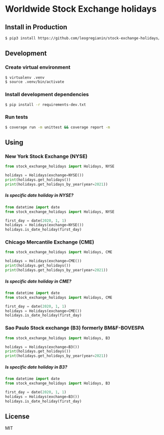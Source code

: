 # Worldwide Stock Exchange holidays


## Install in Production

```sh
$ pip3 install https://github.com/leogregianin/stock-exchange-holidays/archive/main.zip
```


## Development

### Create virtual environment

```sh
$ virtualenv .venv
$ source .venv/bin/activate
```

### Install development dependencies
    
```sh
$ pip install -r requirements-dev.txt
```

### Run tests
    
```sh
$ coverage run -m unittest && coverage report -m
```


## Using

### New York Stock Exchange (NYSE)
```python
from stock_exchange_holidays import Holidays, NYSE

holidays = Holidays(exchange=NYSE())
print(holidays.get_holidays())
print(holidays.get_holidays_by_year(year=2021))
```

##### Is specific date holiday in NYSE?

```python
from datetime import date
from stock_exchange_holidays import Holidays, NYSE

first_day = date(2020, 1, 1)
holidays = Holidays(exchange=NYSE())
holidays.is_date_holiday(first_day)
```

### Chicago Mercantile Exchange (CME)
```python
from stock_exchange_holidays import Holidays, CME

holidays = Holidays(exchange=CME())
print(holidays.get_holidays())
print(holidays.get_holidays_by_year(year=2021))
```

##### Is specific date holiday in CME?

```python
from datetime import date
from stock_exchange_holidays import Holidays, CME

first_day = date(2020, 1, 1)
holidays = Holidays(exchange=CME())
holidays.is_date_holiday(first_day)
```


### Sao Paulo Stock exchange (B3) formerly BM&F-BOVESPA
```python
from stock_exchange_holidays import Holidays, B3

holidays = Holidays(exchange=B3())
print(holidays.get_holidays())
print(holidays.get_holidays_by_year(year=2021))
```

##### Is specific date holiday in B3?

```python
from datetime import date
from stock_exchange_holidays import Holidays, B3

first_day = date(2020, 1, 1)
holidays = Holidays(exchange=B3())
holidays.is_date_holiday(first_day)
```


## License

MIT
